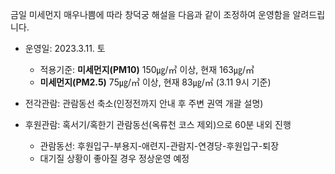 금일 미세먼지 매우나쁨에 따라 창덕궁 해설을 다음과 같이 조정하여 운영함을 알려드립니다.

- 운영일: 2023.3.11. 토
  * 적용기준: **미세먼지(PM10)** 150㎍/㎥ 이상, 현재 163㎍/㎥
  * **미세먼지(PM2.5)** 75㎍/㎥ 이상, 현재 83㎍/㎥ (3.11 9시 기준)

- 전각관람: 관람동선 축소(인정전까지 안내 후 주변 권역 개괄 설명)
- 후원관람: 혹서기/혹한기 관람동선(옥류천 코스 제외)으로 60분 내외 진행
  * 관람동선: 후원입구-부용지-애련지-관람지-연경당-후원입구-퇴장
  * 대기질 상황이 좋아질 경우 정상운영 예정